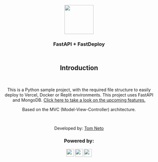 <link rel="stylesheet" href="https://fonts.googleapis.com/css2?family=Inter&display=swap">

<style>
body {
    font-family: 'Inter', sans-serif;
}
</style>

<body>
    <header align="center" class="header">
        <div>
            <a href="https://github.com/tomneto/FastAPI.FastDeploy">
                <img class="fastApiLogo" src="https://cdn.worldvectorlogo.com/logos/fastapi-1.svg" height="96">
            </a>
            <div>
                <h3 class="title">FastAPI + FastDeploy</h3>
            </div>
        </div>
    </header>
    <div align="center" class="introduction">
        <div class="simpleSessionEnclosure">
            <h2>
                Introduction
            </h2>
        </div>
        <p>
            <br> <br>
            This is a Python sample project, with the required file structure to easily deploy to Vercel, Docker
            or Replit environments. This project uses FastAPI and MongoDB. 
            <a href="https://github.com/tomneto/FastAPI.FastDeploy/issues">Click here to take a look on the upcoming features.</a>
        </p>
        <p>
            Based on the MVC (Model-View-Controller) architecture.
        </p>
    </div>
    <br>
    <p align="center">Developed by: <a href="https://tomneto.com">Tom Neto</a></p>
    <div align="center">
        <h3>Powered by:</h3>
        <div align="center" class="footer">
            <img align="center" class="fastapiMini" src="https://cdn.worldvectorlogo.com/logos/fastapi-1.svg" height="25"><a
                href="https://fastapi.tiangolo.com/"></a>
            <img align="center" class="vercelMini"
                src="https://assets.vercel.com/image/upload/v1588805858/repositories/vercel/logo.png" height="26"><a
                href="http://vercel.com/"></a>
            <img align="center" class="dockerMini" src="https://i.ibb.co/zrxvKM6/docker.png" height="26"><a
                href="https://www.docker.com/"></a>
        </div>
    </div>